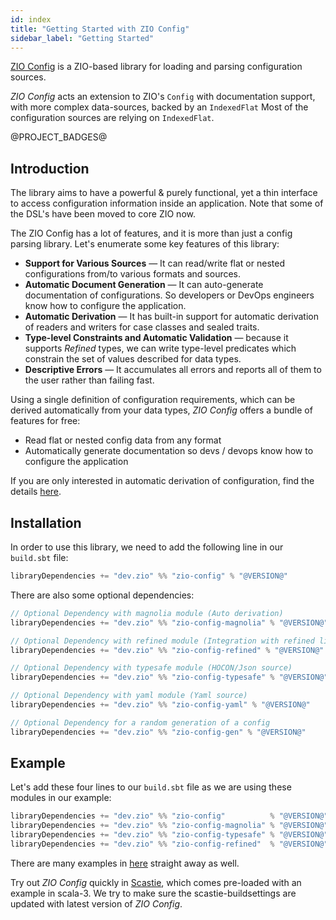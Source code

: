 ```yaml
---
id: index
title: "Getting Started with ZIO Config"
sidebar_label: "Getting Started"
---
```


[ZIO Config](https://zio.github.io/zio-config/) is a ZIO-based library for loading and parsing configuration sources.

_ZIO Config_ acts an extension to ZIO's `Config` with documentation support, with more complex data-sources, backed by an `IndexedFlat`
Most of the configuration sources are relying on `IndexedFlat`.

@PROJECT_BADGES@

## Introduction

The library aims to have a powerful & purely functional, yet a thin interface to access configuration information inside an application. 
Note that some of the DSL's have been moved to core ZIO now.

The ZIO Config has a lot of features, and it is more than just a config parsing library. Let's enumerate some key features of this library:

- **Support for Various Sources** — It can read/write flat or nested configurations from/to various formats and sources.
- **Automatic Document Generation** — It can auto-generate documentation of configurations. So developers or DevOps engineers know how to configure the application.
- **Automatic Derivation** — It has built-in support for automatic derivation of readers and writers for case classes and sealed traits.
- **Type-level Constraints and Automatic Validation** — because it supports _Refined_ types, we can write type-level predicates which constrain the set of values described for data types.
- **Descriptive Errors** — It accumulates all errors and reports all of them to the user rather than failing fast.

Using a single definition of configuration requirements, which can be derived automatically from your data types, _ZIO Config_ offers a bundle of features for free:

* Read flat or nested config data from any format
* Automatically generate documentation so devs / devops know how to configure the application

If you are only interested in automatic derivation of configuration, find the details [here](http://zio.dev/zio-config/automatic-derivation-of-config-descriptor).

## Installation

In order to use this library, we need to add the following line in our `build.sbt` file:

```scala
libraryDependencies += "dev.zio" %% "zio-config" % "@VERSION@" 
```

There are also some optional dependencies:

```scala
// Optional Dependency with magnolia module (Auto derivation)
libraryDependencies += "dev.zio" %% "zio-config-magnolia" % "@VERSION@"

// Optional Dependency with refined module (Integration with refined library)
libraryDependencies += "dev.zio" %% "zio-config-refined" % "@VERSION@"

// Optional Dependency with typesafe module (HOCON/Json source)
libraryDependencies += "dev.zio" %% "zio-config-typesafe" % "@VERSION@"

// Optional Dependency with yaml module (Yaml source)
libraryDependencies += "dev.zio" %% "zio-config-yaml" % "@VERSION@"

// Optional Dependency for a random generation of a config
libraryDependencies += "dev.zio" %% "zio-config-gen" % "@VERSION@"
```

## Example

Let's add these four lines to our `build.sbt` file as we are using these modules in our example:

```scala
libraryDependencies += "dev.zio" %% "zio-config"          % "@VERSION@"
libraryDependencies += "dev.zio" %% "zio-config-magnolia" % "@VERSION@"
libraryDependencies += "dev.zio" %% "zio-config-typesafe" % "@VERSION@"
libraryDependencies += "dev.zio" %% "zio-config-refined"  % "@VERSION@"
```


There are many examples in [here](https://github.com/zio/zio-config/tree/master/examples/shared/src/main/scala/zio/config/examples) straight away as well.

Try out _ZIO Config_ quickly in [Scastie](https://scastie.scala-lang.org/WMlkdQeZQvm4yDyZ0pigJA), which comes pre-loaded with an example in scala-3. We try to make sure the scastie-buildsettings are updated with latest version of _ZIO Config_.

